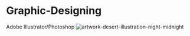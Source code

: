 # Graphic-Designing
Adobe Illustrator/Photoshop
![artwork-desert-illustration-night-midnight](https://github.com/PrinceMasood/Graphic-Designing/assets/101917059/f38f8b93-98f3-40cd-9e0a-5f7fab6d585a)
